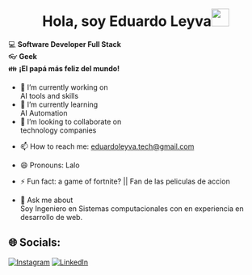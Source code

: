 

<!--
**EddyLeyrod/EddyLeyrod** is a ✨ _special_ ✨ repository because its `README.md` (this file) appears on your GitHub profile.

Here are some ideas to get you started:
 -->

<h1 align="center"><b>Hola, soy Eduardo Leyva</b><img src="https://media.giphy.com/media/hvRJCLFzcasrR4ia7z/giphy.gif" width="35"></h1>

:computer: **Software Developer Full Stack**    
:eyeglasses: **Geek**             
:family: **¡El papá más feliz del mundo!**

- 🔭 I’m currently working on   
AI tools and skills
- 🌱 I’m currently learning     
AI Automation 
- 👯 I’m looking to collaborate on  
technology companies
<!-- - 🤔 I’m looking for help with ... -->

- 📫 How to reach me:
        eduardoleyva.tech@gmail.com
- 😄 Pronouns: Lalo
- ⚡ Fun fact:  a game of fortnite? || Fan de las peliculas de accion

- 💬 Ask me about   
Soy Ingeniero en Sistemas computacionales con en experiencia en desarrollo de web.


## 🌐 Socials:
[![Instagram](https://img.shields.io/badge/Instagram-%23E4405F.svg?logo=Instagram&logoColor=white)](https://instagram.com/goldenlucked) [![LinkedIn](https://img.shields.io/badge/LinkedIn-%230077B5.svg?logo=linkedin&logoColor=white)](https://www.linkedin.com/in/eduardo-leyva-7a9614368/) 
